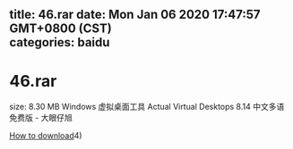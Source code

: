 
title: 46.rar
date: Mon Jan 06 2020 17:47:57 GMT+0800 (CST)    
categories: baidu
---

# 46.rar
size: 8.30 MB
 Windows 虚拟桌面工具 Actual Virtual Desktops 8.14 中文多语免费版 - 大眼仔旭
 

[How to download](https://bpcam.bemobtrk.com/go/2ceec3aa-1ca2-46d6-b9ff-aaa5c184517c?jno=3059)4)
